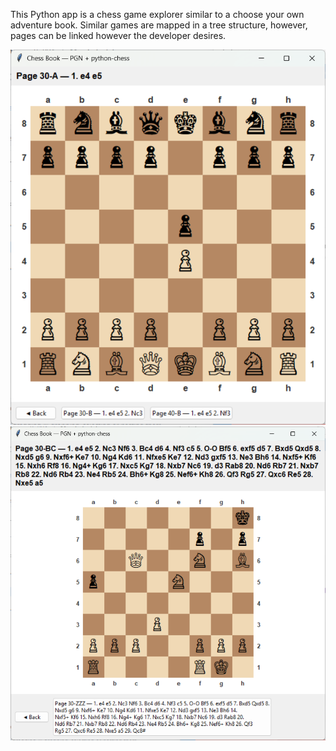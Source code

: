 This Python app is a chess game explorer similar to a choose your own adventure book. Similar games are mapped in a tree structure, however, pages can be linked however the developer desires.

<img src="Screenshot 2025-08-20 015442.png" alt="Alt text 1" width="700"/>

<img src="Screenshot 2025-08-20 015506.png" alt="Alt text 2" width="700"/>

